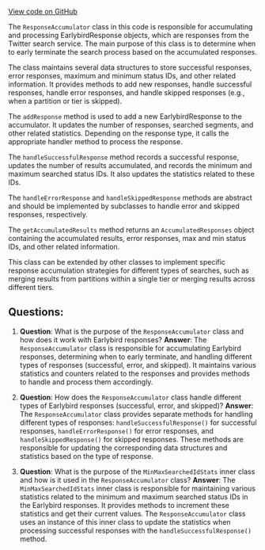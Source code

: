 [View code on GitHub](https://github.com/misbahsy/the-algorithm/src/java/com/twitter/search/earlybird_root/mergers/ResponseAccumulator.java)

The `ResponseAccumulator` class in this code is responsible for accumulating and processing EarlybirdResponse objects, which are responses from the Twitter search service. The main purpose of this class is to determine when to early terminate the search process based on the accumulated responses.

The class maintains several data structures to store successful responses, error responses, maximum and minimum status IDs, and other related information. It provides methods to add new responses, handle successful responses, handle error responses, and handle skipped responses (e.g., when a partition or tier is skipped).

The `addResponse` method is used to add a new EarlybirdResponse to the accumulator. It updates the number of responses, searched segments, and other related statistics. Depending on the response type, it calls the appropriate handler method to process the response.

The `handleSuccessfulResponse` method records a successful response, updates the number of results accumulated, and records the minimum and maximum searched status IDs. It also updates the statistics related to these IDs.

The `handleErrorResponse` and `handleSkippedResponse` methods are abstract and should be implemented by subclasses to handle error and skipped responses, respectively.

The `getAccumulatedResults` method returns an `AccumulatedResponses` object containing the accumulated results, error responses, max and min status IDs, and other related information.

This class can be extended by other classes to implement specific response accumulation strategies for different types of searches, such as merging results from partitions within a single tier or merging results across different tiers.
## Questions: 
 1. **Question**: What is the purpose of the `ResponseAccumulator` class and how does it work with Earlybird responses?
   **Answer**: The `ResponseAccumulator` class is responsible for accumulating Earlybird responses, determining when to early terminate, and handling different types of responses (successful, error, and skipped). It maintains various statistics and counters related to the responses and provides methods to handle and process them accordingly.

2. **Question**: How does the `ResponseAccumulator` class handle different types of Earlybird responses (successful, error, and skipped)?
   **Answer**: The `ResponseAccumulator` class provides separate methods for handling different types of responses: `handleSuccessfulResponse()` for successful responses, `handleErrorResponse()` for error responses, and `handleSkippedResponse()` for skipped responses. These methods are responsible for updating the corresponding data structures and statistics based on the type of response.

3. **Question**: What is the purpose of the `MinMaxSearchedIdStats` inner class and how is it used in the `ResponseAccumulator` class?
   **Answer**: The `MinMaxSearchedIdStats` inner class is responsible for maintaining various statistics related to the minimum and maximum searched status IDs in the Earlybird responses. It provides methods to increment these statistics and get their current values. The `ResponseAccumulator` class uses an instance of this inner class to update the statistics when processing successful responses with the `handleSuccessfulResponse()` method.